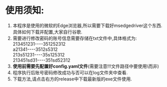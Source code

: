 # 使用须知:
1. 本程序是使用的微软的Edge浏览器,所以需要下载好msedgedriver这个东西.具体如何下载并配置,大家自行谷歌.
2. 需要进行修改密码的账号信息需要存储在txt文件中,具体格式为:  
213451231----351252312  
a21341----3512s5312  
213s51231----35s125312  
213451sd31----351sd52312  
3. **使用前需要先配置好config.yaml文件**(需要注意!!!文件路径中要使用\\而非\)
4. 程序执行后账号密码修改成功与否可以在log文件夹中查看.
5. 下载方法,请点击右方的release中下载最新版的exe文件使用.
